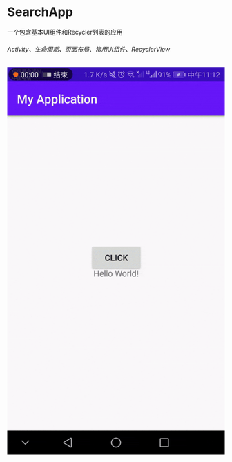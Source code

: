 # SearchApp

一个包含基本UI组件和Recycler列表的应用

###### Activity、生命周期、页面布局、常用UI组件、RecyclerView

![image](https://github.com/fjygf/android-bytedance-course/blob/master/HW-CH2-SearchAPP/SearchAPP.gif)
